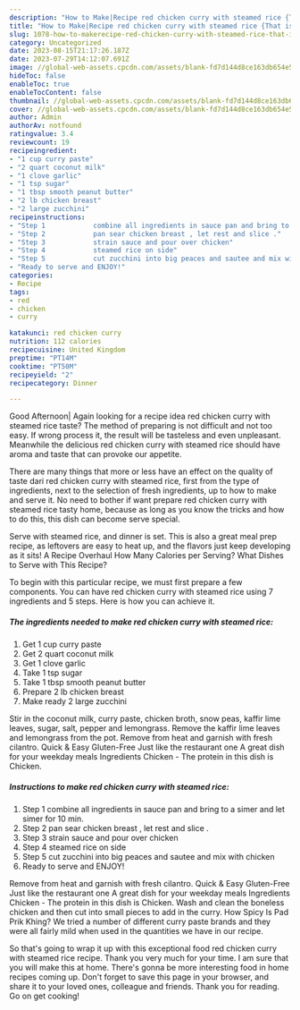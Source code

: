```yaml
---
description: "How to Make|Recipe red chicken curry with steamed rice {That is Special"
title: "How to Make|Recipe red chicken curry with steamed rice {That is Special"
slug: 1078-how-to-makerecipe-red-chicken-curry-with-steamed-rice-that-is-special
category: Uncategorized
date: 2023-08-15T21:17:26.187Z
date: 2023-07-29T14:12:07.691Z
image: //global-web-assets.cpcdn.com/assets/blank-fd7d144d8ce163db654e5a02c40b08a2775adb7897d16e4062681dc7e1b2800f.png
hideToc: false
enableToc: true
enableTocContent: false
thumbnail: //global-web-assets.cpcdn.com/assets/blank-fd7d144d8ce163db654e5a02c40b08a2775adb7897d16e4062681dc7e1b2800f.png
cover: //global-web-assets.cpcdn.com/assets/blank-fd7d144d8ce163db654e5a02c40b08a2775adb7897d16e4062681dc7e1b2800f.png
author: Admin
authorAv: notfound
ratingvalue: 3.4
reviewcount: 19
recipeingredient:
- "1 cup curry paste"
- "2 quart coconut milk"
- "1 clove garlic"
- "1 tsp sugar"
- "1 tbsp smooth peanut butter"
- "2 lb chicken breast"
- "2 large zucchini"
recipeinstructions:
- "Step 1            combine all ingredients in sauce pan and bring to a simer and let simer for 10 min."
- "Step 2            pan sear chicken breast , let rest and slice ."
- "Step 3            strain sauce and pour over chicken"
- "Step 4            steamed rice on side"
- "Step 5            cut zucchini into big peaces and sautee and mix with chicken"
- "Ready to serve and ENJOY!"
categories:
- Recipe
tags:
- red
- chicken
- curry

katakunci: red chicken curry 
nutrition: 112 calories
recipecuisine: United Kingdom
preptime: "PT14M"
cooktime: "PT50M"
recipeyield: "2"
recipecategory: Dinner

---
```



Good Afternoon| Again looking for a recipe idea red chicken curry with steamed rice taste? The method of preparing is not difficult and not too easy. If wrong process it, the result will be tasteless and even unpleasant. Meanwhile the delicious red chicken curry with steamed rice should have aroma and taste that can provoke our appetite.






There are many things that more or less have an effect on the quality of taste dari red chicken curry with steamed rice, first from the type of ingredients, next to the selection of fresh ingredients, up to how to make and serve it. No need to bother if want prepare red chicken curry with steamed rice tasty home, because as long as you know the tricks and how to do this, this dish can become serve special.


Serve with steamed rice, and dinner is set. This is also a great meal prep recipe, as leftovers are easy to heat up, and the flavors just keep developing as it sits! A Recipe Overhaul How Many Calories per Serving? What Dishes to Serve with This Recipe?


To begin with this particular recipe, we must first prepare a few components. You can have red chicken curry with steamed rice using 7 ingredients and 5 steps. Here is how you can achieve it.

<!--inarticleads1-->

##### The ingredients needed to make red chicken curry with steamed rice:

1. Get 1 cup curry paste
1. Get 2 quart coconut milk
1. Get 1 clove garlic
1. Take 1 tsp sugar
1. Take 1 tbsp smooth peanut butter
1. Prepare 2 lb chicken breast
1. Make ready 2 large zucchini


Stir in the coconut milk, curry paste, chicken broth, snow peas, kaffir lime leaves, sugar, salt, pepper and lemongrass. Remove the kaffir lime leaves and lemongrass from the pot. Remove from heat and garnish with fresh cilantro. Quick &amp; Easy Gluten-Free Just like the restaurant one A great dish for your weekday meals Ingredients Chicken - The protein in this dish is Chicken. 

<!--inarticleads2-->

##### Instructions to make red chicken curry with steamed rice:

1. Step 1            combine all ingredients in sauce pan and bring to a simer and let simer for 10 min.
1. Step 2            pan sear chicken breast , let rest and slice .
1. Step 3            strain sauce and pour over chicken
1. Step 4            steamed rice on side
1. Step 5            cut zucchini into big peaces and sautee and mix with chicken
1. Ready to serve and ENJOY!

Remove from heat and garnish with fresh cilantro. Quick &amp; Easy Gluten-Free Just like the restaurant one A great dish for your weekday meals Ingredients Chicken - The protein in this dish is Chicken. Wash and clean the boneless chicken and then cut into small pieces to add in the curry. How Spicy Is Pad Prik Khing? We tried a number of different curry paste brands and they were all fairly mild when used in the quantities we have in our recipe. 

So that's going to wrap it up with this exceptional food red chicken curry with steamed rice recipe. Thank you very much for your time. I am sure that you will make this at home. There's gonna be more interesting food in home recipes coming up. Don't forget to save this page in your browser, and share it to your loved ones, colleague and friends. Thank you for reading. Go on get cooking!
